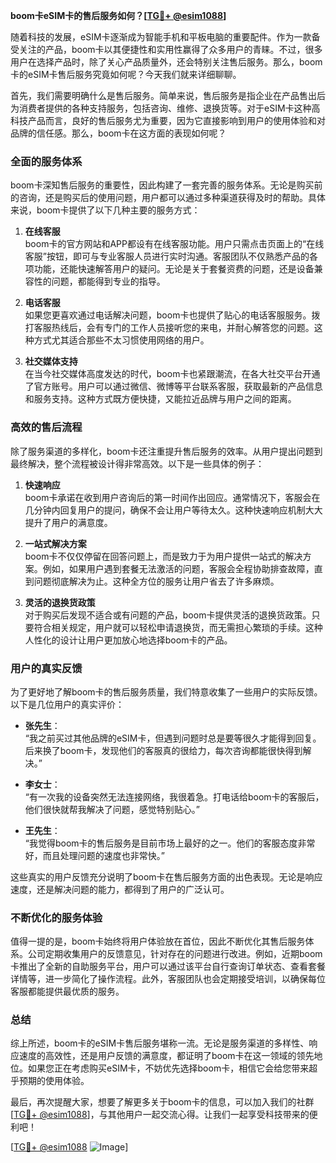 **boom卡eSIM卡的售后服务如何？[[TG💪+ @esim1088](https://t.me/s/esim1088)]**

随着科技的发展，eSIM卡逐渐成为智能手机和平板电脑的重要配件。作为一款备受关注的产品，boom卡以其便捷性和实用性赢得了众多用户的青睐。不过，很多用户在选择产品时，除了关心产品质量外，还会特别关注售后服务。那么，boom卡的eSIM卡售后服务究竟如何呢？今天我们就来详细聊聊。

首先，我们需要明确什么是售后服务。简单来说，售后服务是指企业在产品售出后为消费者提供的各种支持服务，包括咨询、维修、退换货等。对于eSIM卡这种高科技产品而言，良好的售后服务尤为重要，因为它直接影响到用户的使用体验和对品牌的信任感。那么，boom卡在这方面的表现如何呢？

### **全面的服务体系**

boom卡深知售后服务的重要性，因此构建了一套完善的服务体系。无论是购买前的咨询，还是购买后的使用问题，用户都可以通过多种渠道获得及时的帮助。具体来说，boom卡提供了以下几种主要的服务方式：

1. **在线客服**  
   boom卡的官方网站和APP都设有在线客服功能。用户只需点击页面上的“在线客服”按钮，即可与专业客服人员进行实时沟通。客服团队不仅熟悉产品的各项功能，还能快速解答用户的疑问。无论是关于套餐资费的问题，还是设备兼容性的问题，都能得到专业的指导。

2. **电话客服**  
   如果您更喜欢通过电话解决问题，boom卡也提供了贴心的电话客服服务。拨打客服热线后，会有专门的工作人员接听您的来电，并耐心解答您的问题。这种方式尤其适合那些不太习惯使用网络的用户。

3. **社交媒体支持**  
   在当今社交媒体高度发达的时代，boom卡也紧跟潮流，在各大社交平台开通了官方账号。用户可以通过微信、微博等平台联系客服，获取最新的产品信息和服务支持。这种方式既方便快捷，又能拉近品牌与用户之间的距离。

### **高效的售后流程**

除了服务渠道的多样化，boom卡还注重提升售后服务的效率。从用户提出问题到最终解决，整个流程被设计得非常高效。以下是一些具体的例子：

1. **快速响应**  
   boom卡承诺在收到用户咨询后的第一时间作出回应。通常情况下，客服会在几分钟内回复用户的提问，确保不会让用户等待太久。这种快速响应机制大大提升了用户的满意度。

2. **一站式解决方案**  
   boom卡不仅仅停留在回答问题上，而是致力于为用户提供一站式的解决方案。例如，如果用户遇到套餐无法激活的问题，客服会全程协助排查故障，直到问题彻底解决为止。这种全方位的服务让用户省去了许多麻烦。

3. **灵活的退换货政策**  
   对于购买后发现不适合或有问题的产品，boom卡提供灵活的退换货政策。只要符合相关规定，用户就可以轻松申请退换货，而无需担心繁琐的手续。这种人性化的设计让用户更加放心地选择boom卡的产品。

### **用户的真实反馈**

为了更好地了解boom卡的售后服务质量，我们特意收集了一些用户的实际反馈。以下是几位用户的真实评价：

- **张先生**：  
  “我之前买过其他品牌的eSIM卡，但遇到问题时总是要等很久才能得到回复。后来换了boom卡，发现他们的客服真的很给力，每次咨询都能很快得到解决。”

- **李女士**：  
  “有一次我的设备突然无法连接网络，我很着急。打电话给boom卡的客服后，他们很快就帮我解决了问题，感觉特别贴心。”

- **王先生**：  
  “我觉得boom卡的售后服务是目前市场上最好的之一。他们的客服态度非常好，而且处理问题的速度也非常快。”

这些真实的用户反馈充分说明了boom卡在售后服务方面的出色表现。无论是响应速度，还是解决问题的能力，都得到了用户的广泛认可。

### **不断优化的服务体验**

值得一提的是，boom卡始终将用户体验放在首位，因此不断优化其售后服务体系。公司定期收集用户的反馈意见，针对存在的问题进行改进。例如，近期boom卡推出了全新的自助服务平台，用户可以通过该平台自行查询订单状态、查看套餐详情等，进一步简化了操作流程。此外，客服团队也会定期接受培训，以确保每位客服都能提供最优质的服务。

### **总结**

综上所述，boom卡的eSIM卡售后服务堪称一流。无论是服务渠道的多样性、响应速度的高效性，还是用户反馈的满意度，都证明了boom卡在这一领域的领先地位。如果您正在考虑购买eSIM卡，不妨优先选择boom卡，相信它会给您带来超乎预期的使用体验。

最后，再次提醒大家，想要了解更多关于boom卡的信息，可以加入我们的社群[[TG💪+ @esim1088](https://t.me/s/esim1088)]，与其他用户一起交流心得。让我们一起享受科技带来的便利吧！

[[TG💪+ @esim1088](https://t.me/s/esim1088) ![Image](https://i.postimg.cc/4NQfJmqS/Snipaste-2025-05-13-00-14-12.png)]